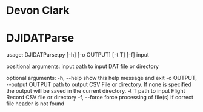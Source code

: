 # Devon Clark
# DJIDATParse

usage: DJIDATParse.py [-h] [-o OUTPUT] [-t T] [-f] input

positional arguments:
  input                 path to input DAT file or directory

optional arguments:
  -h, --help            show this help message and exit
  -o OUTPUT, --output OUTPUT
                        path to output CSV File or directory. If none is
                        specified the output will be saved in the current
                        directory.
  -t T                  path to input Flight Record CSV file or directory
  -f, --force           force processing of file(s) if correct file header is
                        not found
